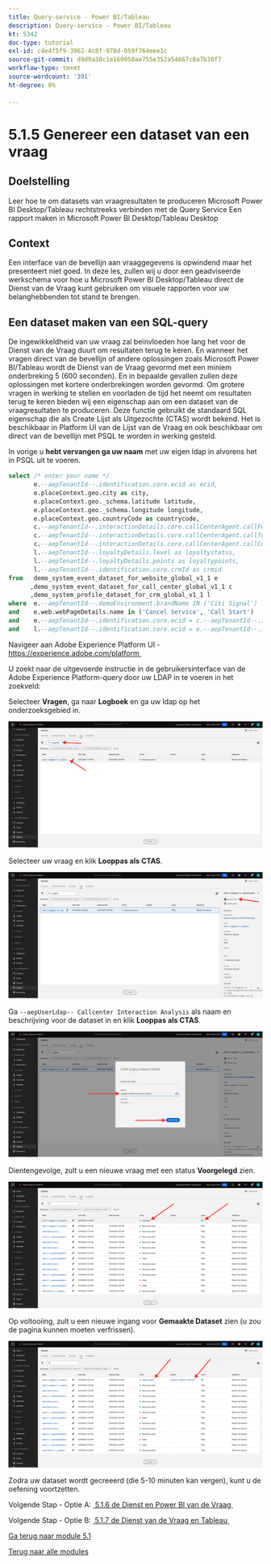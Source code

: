 ```yaml
---
title: Query-service - Power BI/Tableau
description: Query-service - Power BI/Tableau
kt: 5342
doc-type: tutorial
exl-id: c4e4f5f9-3962-4c8f-978d-059f764eee1c
source-git-commit: d9d9a38c1e160950ae755e352a54667c8a7b30f7
workflow-type: tm+mt
source-wordcount: '391'
ht-degree: 0%

---
```


# 5.1.5 Genereer een dataset van een vraag

## Doelstelling

Leer hoe te om datasets van vraagresultaten te produceren
Microsoft Power BI Desktop/Tableau rechtstreeks verbinden met de Query Service
Een rapport maken in Microsoft Power BI Desktop/Tableau Desktop

## Context

Een interface van de bevellijn aan vraaggegevens is opwindend maar het presenteert niet goed. In deze les, zullen wij u door een geadviseerde werkschema voor hoe u Microsoft Power BI Desktop/Tableau direct de Dienst van de Vraag kunt gebruiken om visuele rapporten voor uw belanghebbenden tot stand te brengen.

## Een dataset maken van een SQL-query

De ingewikkeldheid van uw vraag zal beïnvloeden hoe lang het voor de Dienst van de Vraag duurt om resultaten terug te keren. En wanneer het vragen direct van de bevellijn of andere oplossingen zoals Microsoft Power BI/Tableau wordt de Dienst van de Vraag gevormd met een miniem onderbreking 5 (600 seconden). En in bepaalde gevallen zullen deze oplossingen met kortere onderbrekingen worden gevormd. Om grotere vragen in werking te stellen en voorladen de tijd het neemt om resultaten terug te keren bieden wij een eigenschap aan om een dataset van de vraagresultaten te produceren. Deze functie gebruikt de standaard SQL eigenschap die als Create Lijst als Uitgezochte (CTAS) wordt bekend. Het is beschikbaar in Platform UI van de Lijst van de Vraag en ook beschikbaar om direct van de bevellijn met PSQL te worden in werking gesteld.

In vorige u **hebt vervangen ga uw naam** met uw eigen ldap in alvorens het in PSQL uit te voeren.

```sql
select /* enter your name */
       e.--aepTenantId--.identification.core.ecid as ecid,
       e.placeContext.geo.city as city,
       e.placeContext.geo._schema.latitude latitude,
       e.placeContext.geo._schema.longitude longitude,
       e.placeContext.geo.countryCode as countrycode,
       c.--aepTenantId--.interactionDetails.core.callCenterAgent.callFeeling as callFeeling,
       c.--aepTenantId--.interactionDetails.core.callCenterAgent.callTopic as callTopic,
       c.--aepTenantId--.interactionDetails.core.callCenterAgent.callContractCancelled as contractCancelled,
       l.--aepTenantId--.loyaltyDetails.level as loyaltystatus,
       l.--aepTenantId--.loyaltyDetails.points as loyaltypoints,
       l.--aepTenantId--.identification.core.crmId as crmid
from   demo_system_event_dataset_for_website_global_v1_1 e
      ,demo_system_event_dataset_for_call_center_global_v1_1 c
      ,demo_system_profile_dataset_for_crm_global_v1_1 l
where  e.--aepTenantId--.demoEnvironment.brandName IN ('Citi Signal')
and    e.web.webPageDetails.name in ('Cancel Service', 'Call Start')
and    e.--aepTenantId--.identification.core.ecid = c.--aepTenantId--.identification.core.ecid
and    l.--aepTenantId--.identification.core.ecid = e.--aepTenantId--.identification.core.ecid;
```

Navigeer aan Adobe Experience Platform UI - [&#x200B; https://experience.adobe.com/platform &#x200B;](https://experience.adobe.com/platform)

U zoekt naar de uitgevoerde instructie in de gebruikersinterface van de Adobe Experience Platform-query door uw LDAP in te voeren in het zoekveld:

Selecteer **Vragen**, ga naar **Logboek** en ga uw ldap op het onderzoeksgebied in.

![&#x200B; onderzoek-vraag-voor-ctas.png &#x200B;](./images/searchqueryforctas.png)

Selecteer uw vraag en klik **Looppas als CTAS**.

![&#x200B; onderzoek-vraag-voor-ctas.png &#x200B;](./images/searchqueryforctasa.png)

Ga `--aepUserLdap-- Callcenter Interaction Analysis` als naam en beschrijving voor de dataset in en klik **Looppas als CTAS**.

![&#x200B; create-ctas-dataset.png &#x200B;](./images/createctasdataset.png)

Dientengevolge, zult u een nieuwe vraag met een status **Voorgelegd** zien.

![&#x200B; ctas-query-submitted.png &#x200B;](./images/ctasquerysubmitted.png)

Op voltooiing, zult u een nieuwe ingang voor **Gemaakte Dataset** zien (u zou de pagina kunnen moeten verfrissen).

![&#x200B; ctas-dataset-created.png &#x200B;](./images/ctasdatasetcreated.png)

Zodra uw dataset wordt gecreeerd (die 5-10 minuten kan vergen), kunt u de oefening voortzetten.

Volgende Stap - Optie A: [&#x200B; 5.1.6 de Dienst en Power BI van de Vraag &#x200B;](./ex6.md)

Volgende Stap - Optie B: [&#x200B; 5.1.7 de Dienst van de Vraag en Tableau &#x200B;](./ex7.md)

[Ga terug naar module 5.1](./query-service.md)

[Terug naar alle modules](../../../overview.md)
